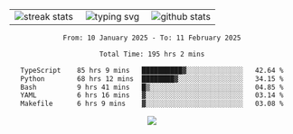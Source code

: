 <div align="center">
  <table style="border: none;" border="0" cellspacing="0" cellpadding="0">
    <tr>
      <td align="center" width="33%">
        <img src="https://github-readme-streak-stats.herokuapp.com/?user=kurtismassey&theme=tokyonight&hide_border=true" alt="streak stats" />
      </td>
      <td align="center" width="33%">
        <img src="https://readme-typing-svg.herokuapp.com/?font=Fira+Code&weight=600&size=15&duration=4000&pause=1000&color=00FF00&center=true&vCenter=true&random=false&width=150&lines=Hey%2C+I%27m+Kurtis!" alt="typing svg" />
      </td>
      <td align="center" width="33%">
        <img src="https://github-readme-stats.vercel.app/api?username=kurtismassey&show_icons=true&theme=tokyonight&hide_title=true" alt="github stats" />
      </td>
    </tr>
  </table>
</div>
<div align="center">

<!--START_SECTION:waka-->

```txt
From: 10 January 2025 - To: 11 February 2025

Total Time: 195 hrs 2 mins

TypeScript    85 hrs 9 mins   ██████████▓░░░░░░░░░░░░░░   42.64 %
Python        68 hrs 12 mins  ████████▓░░░░░░░░░░░░░░░░   34.15 %
Bash          9 hrs 41 mins   █▒░░░░░░░░░░░░░░░░░░░░░░░   04.85 %
YAML          6 hrs 16 mins   ▓░░░░░░░░░░░░░░░░░░░░░░░░   03.14 %
Makefile      6 hrs 9 mins    ▓░░░░░░░░░░░░░░░░░░░░░░░░   03.08 %
```

<!--END_SECTION:waka-->

  <img src="https://github-readme-activity-graph.vercel.app/graph?username=kurtismassey&theme=tokyo-night&hide_border=true&custom_title=Contribution%20Graph" />

</div>